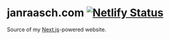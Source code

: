 # janraasch.com [![Netlify Status](https://api.netlify.com/api/v1/badges/23363270-8329-45cf-8f77-14d5544e0c26/deploy-status)](https://app.netlify.com/sites/lucid-leakey-72209b/deploys)

Source of my [Next.js](https://nextjs.org)-powered website.
